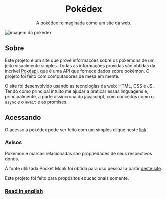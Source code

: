 <h1 align="center">Pokédex</h1>
<p align="center">A pokédex reimaginada como um site da web.</p>

![imagem da pokédex](https://user-images.githubusercontent.com/97067805/200047345-849129e1-a9f7-4f66-a55a-19e038438756.png)

## Sobre
Este projeto é um site que provê informações sobre os pokémons de um jeito visualmente simples. Todas as informações providas são obtidas da incrível [Pokéapi](https://pokeapi.co/), que é uma API que fornece dados sobre pokémon. O projeto foi feito com computadores de mesa em mente.

O site foi desenvolvido usando as tecnologias da web: HTML, CSS e JS. Tendo como principal intuito me ajudar a praticar essas linguagens e, principalmente, a parte assíncrona do javascript, com conceitos como o `async` e o `await` e as promises.

## Acessando
O acesso a pokédex pode ser feito com um simples clique neste [link](https://nadjielse.github.io/pokedex/).

### Avisos
Pokémon e marcas relacionadas são propriedades de seus respectivos donos.

A fonte utilizada Pocket Monk foi obtida para uso pessoal a partir [deste site](https://www.fontspace.com/pocket-monk-font-f23540).

Este projeto foi feito para propósitos educacionais somente.

### [Read in english](../README.md)